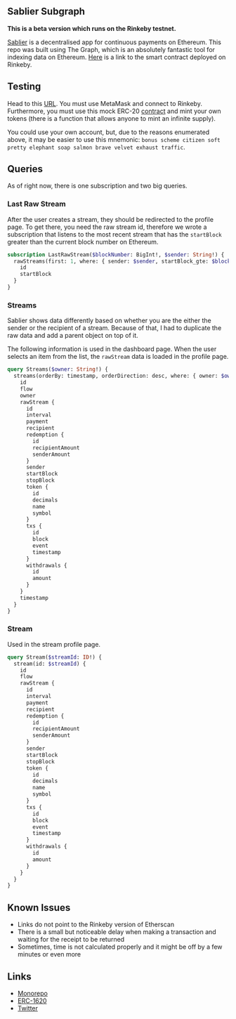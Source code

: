 ## Sablier Subgraph

**This is a beta version which runs on the Rinkeby testnet.**

[Sablier][sablier-repo] is a decentralised app for continuous payments on Ethereum. This repo was built using The Graph,
which is an absolutely fantastic tool for indexing data on Ethereum. [Here][smart-contract] is a link to the
smart contract deployed on Rinkeby.

## Testing

Head to this [URL][netlify-website]. You must use MetaMask and connect to Rinkeby. Furthermore, you must use this mock
ERC-20 [contract][rinkeby-dai] and mint your own tokens (there is a function that allows anyone to mint an infinite supply).

You could use your own account, but, due to the reasons enumerated above, it may be easier to use this mnemonic: `bonus scheme citizen soft pretty elephant soap salmon brave velvet exhaust traffic`.

## Queries

As of right now, there is one subscription and two big queries.

### Last Raw Stream

After the user creates a stream, they should be redirected to the profile page. To get there, you need the raw stream
id, therefore we wrote a subscription that listens to the most recent stream that has the `startBlock` greater than the
current block number on Ethereum.

```graphql
subscription LastRawStream($blockNumber: BigInt!, $sender: String!) {
  rawStreams(first: 1, where: { sender: $sender, startBlock_gte: $blockNumber }) {
    id
    startBlock
  }
}
```

### Streams

Sablier shows data differently based on whether you are the either the sender or the recipient of a stream. Because of
that, I had to duplicate the raw data and add a parent object on top of it.

The following information is used in the dashboard page. When the user selects an item from the list, the `rawStream`
data is loaded in the profile page.

```graphql
query Streams($owner: String!) {
  streams(orderBy: timestamp, orderDirection: desc, where: { owner: $owner }) {
    id
    flow
    owner
    rawStream {
      id
      interval
      payment
      recipient
      redemption {
        id
        recipientAmount
        senderAmount
      }
      sender
      startBlock
      stopBlock
      token {
        id
        decimals
        name
        symbol
      }
      txs {
        id
        block
        event
        timestamp
      }
      withdrawals {
        id
        amount
      }
    }
    timestamp
  }
}
```

### Stream

Used in the stream profile page.

```graphql
query Stream($streamId: ID!) {
  stream(id: $streamId) {
    id
    flow
    rawStream {
      id
      interval
      payment
      recipient
      redemption {
        id
        recipientAmount
        senderAmount
      }
      sender
      startBlock
      stopBlock
      token {
        id
        decimals
        name
        symbol
      }
      txs {
        id
        block
        event
        timestamp
      }
      withdrawals {
        id
        amount
      }
    }
  }
}
```

## Known Issues

- Links do not point to the Rinkeby version of Etherscan
- There is a small but noticeable delay when making a transaction and waiting for the receipt to be returned
- Sometimes, time is not calculated properly and it might be off by a few minutes or even more

## Links

- [Monorepo][sablier-repo]
- [ERC-1620][erc-1620]
- [Twitter][sablier-twitter]

[erc-1620]: http://eips.ethereum.org/EIPS/eip-1620
[netlify-website]: https://kind-hypatia-292f09.netlify.com
[rinkeby-dai]: https://rinkeby.etherscan.io/address/0x8ad3aa5d5ff084307d28c8f514d7a193b2bfe725
[sablier-repo]: https://github.com/SablierApp/sablier
[sablier-twitter]: https://twitter.com/SablierApp
[smart-contract]: https://rinkeby.etherscan.io/address/0x32ef6010d97fc0d10f0d0ab842c141cbd266c98d
